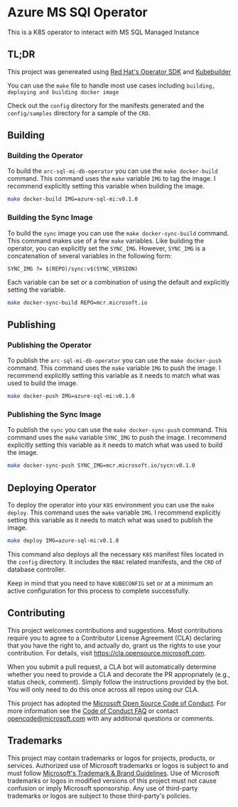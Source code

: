 # Azure MS SQl Operator

This is a K8S operator to interact with MS SQL Managed Instance

## TL;DR

This project was genereated using [Red Hat's Operator SDK](https://sdk.operatorframework.io/) and [Kubebuilder](https://book.kubebuilder.io/introduction.html)

You can use the `make` file to handle most use cases including `building, deploying and building docker image`

Check out the `config` directory for the manifests generated and the `config/samples` directory for a sample of the `CRD`.

## Building

### Building the Operator

To build the `arc-sql-mi-db-operator` you can use the `make docker-build` command.  This command uses the `make` variable `IMG` to tag the image.  I recommend explicitly setting this variable when building the image.

```bash
make docker-build IMG=azure-sql-mi:v0.1.0
```

### Building the Sync Image

To build the `sync` image you can use the `make docker-sync-build` command.  This command makes use of a few `make` variables.  Like building the operator, you can explicitly set the `SYNC_IMG`.  However, `SYNC_IMG` is a concatenation of several variables in the following form:

`SYNC_IMG ?= $(REPO)/sync:v$(SYNC_VERSION)`

Each variable can be set or a combination of using the default and explicitly setting the variable.

```bash
make docker-sync-build REPO=mcr.microsoft.io
```

## Publishing

### Publishing the Operator

To publish the `arc-sql-mi-db-operator` you can use the `make docker-push` command.  This command uses the `make` variable `IMG` to push the image.  I recommend explicitly setting this variable as it needs to match what was used to build the image.

```bash
make docker-push IMG=azure-sql-mi:v0.1.0
```

### Publishing the Sync Image

To publish the `sync` you can use the `make docker-sync-push` command.  This command uses the `make` variable `SYNC_IMG` to push the image.  I recommend explicitly setting this variable as it needs to match what was used to build the image.

```bash
make docker-sync-push SYNC_IMG=mcr.microsoft.io/sycn:v0.1.0
```

## Deploying Operator

To deploy the operator into your `K8S` environment you can use the `make deploy`.  This command uses the `make` variable `IMG`.  I recommend explicitly setting this variable as it needs to match what was used to publish the image.

```bash
make deploy IMG=azure-sql-mi:v0.1.0
```

This command also deploys all the necessary `K8S` manifest files located in the `config` directory.  It includes the `RBAC` related manifests, and the `CRD` of database controller.

Keep in mind that you need to have `KUBECONFIG` set or at a minimum an active configuration for this process to complete successfully.

## Contributing

This project welcomes contributions and suggestions.  Most contributions require you to agree to a
Contributor License Agreement (CLA) declaring that you have the right to, and actually do, grant us
the rights to use your contribution. For details, visit https://cla.opensource.microsoft.com.

When you submit a pull request, a CLA bot will automatically determine whether you need to provide
a CLA and decorate the PR appropriately (e.g., status check, comment). Simply follow the instructions
provided by the bot. You will only need to do this once across all repos using our CLA.

This project has adopted the [Microsoft Open Source Code of Conduct](https://opensource.microsoft.com/codeofconduct/).
For more information see the [Code of Conduct FAQ](https://opensource.microsoft.com/codeofconduct/faq/) or
contact [opencode@microsoft.com](mailto:opencode@microsoft.com) with any additional questions or comments.

## Trademarks

This project may contain trademarks or logos for projects, products, or services. Authorized use of Microsoft 
trademarks or logos is subject to and must follow 
[Microsoft's Trademark & Brand Guidelines](https://www.microsoft.com/en-us/legal/intellectualproperty/trademarks/usage/general).
Use of Microsoft trademarks or logos in modified versions of this project must not cause confusion or imply Microsoft sponsorship.
Any use of third-party trademarks or logos are subject to those third-party's policies.
